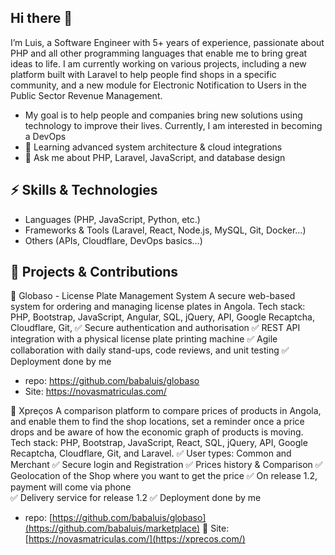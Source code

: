 ## Hi there 👋
I’m Luis, a Software Engineer with 5+ years of experience, passionate about PHP and all other programming languages that enable me to bring great ideas to life.
I am currently working on various projects, including a new platform built with Laravel to help people find shops in a specific community, and a new module for Electronic Notification to Users in the Public Sector Revenue Management. 
- My goal is to help people and companies bring new solutions using technology to improve their lives. Currently, I am interested in becoming a DevOps
- 🌱 Learning advanced system architecture & cloud integrations  
- 💬 Ask me about PHP, Laravel, JavaScript, and database design  

## ⚡ Skills & Technologies
- Languages (PHP, JavaScript, Python, etc.)
- Frameworks & Tools (Laravel, React, Node.js, MySQL, Git, Docker…)
- Others (APIs, Cloudflare, DevOps basics…)

## 🚀 Projects & Contributions
🔧 Globaso - License Plate Management System
A secure web-based system for ordering and managing license plates in Angola.
Tech stack: PHP, Bootstrap, JavaScript, Angular, SQL, jQuery, API, Google Recaptcha, Cloudflare, Git, 
✅ Secure authentication and authorisation
✅ REST API integration with a physical license plate printing machine
✅ Agile collaboration with daily stand-ups, code reviews, and unit testing
✅ Deployment done by me
- repo: https://github.com/babaluis/globaso
- Site: https://novasmatriculas.com/

💸 Xpreços
A comparison platform to compare prices of products in Angola, and enable them to find the shop locations, set a reminder once a price drops and be aware of how the economic graph of products is moving.
Tech stack: PHP, Bootstrap, JavaScript, React, SQL, jQuery, API, Google Recaptcha, Cloudflare, Git, and Laravel.
✅ User types: Common and Merchant
✅ Secure login and Registration
✅ Prices history & Comparison
✅ Geolocation of the Shop where you want to get the price
✅ On release 1.2, payment will come via phone  
✅ Delivery service for release 1.2
✅ Deployment done by me
- repo: [https://github.com/babaluis/globaso](https://github.com/babaluis/marketplace)
🔗 Site: [https://novasmatriculas.com/](https://xprecos.com/)



<!--
**babaluis/babaluis** is a ✨ _special_ ✨ repository because its `README.md` (this file) appears on your GitHub profile.

Here are some ideas to get you started:

- 🔭 I’m currently working on ...
- 🌱 I’m currently learning ...
- 👯 I’m looking to collaborate on ...
- 🤔 I’m looking for help with ...
- 💬 Ask me about ...
- 📫 How to reach me: ...
- 😄 Pronouns: ...
- ⚡ Fun fact: ...
-->
